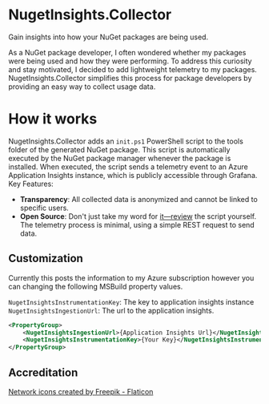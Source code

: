 # NugetInsights.Collector 

Gain insights into how your NuGet packages are being used.

As a NuGet package developer, I often wondered whether my packages were being used and how they were performing. To address this curiosity and stay motivated, I decided to add lightweight telemetry to my packages. NugetInsights.Collector simplifies this process for package developers by providing an easy way to collect usage data.


# How it works

NugetInsights.Collector adds an `init.ps1` PowerShell script to the tools folder of the generated NuGet package. This script is automatically executed by the NuGet package manager whenever the package is installed. When executed, the script sends a telemetry event to an Azure Application Insights instance, which is publicly accessible through Grafana.
Key Features:

* **Transparency**: All collected data is anonymized and cannot be linked to specific users.
* **Open Source**: Don't just take my word for [it—review](./Content/tools/init.ps1) the script yourself. The telemetry process is minimal, using a simple REST request to send data.


## Customization  

Currently this posts the information to my Azure subscription however you can changing the following MSBuild property values.

`NugetInsightsInstrumentationKey`: The key to application insights instance 
`NugetInsightsIngestionUrl`: The url to the application insights. 

```xml
<PropertyGroup>
    <NugetInsightsIngestionUrl>{Application Insights Url}</NugetInsightsIngestionUrl>
    <NugetInsightsInstrumentationKey>{Your Key}</NugetInsightsInstrumentationKey>
</PropertyGroup>
```



## Accreditation 
<a href="https://www.flaticon.com/free-icons/network" title="network icons">Network icons created by Freepik - Flaticon</a>